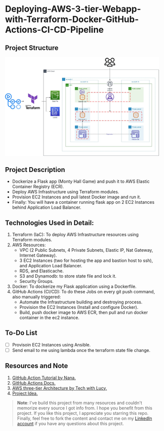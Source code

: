 # Deploying-AWS-3-tier-Webapp-with-Terraform-Docker-GitHub-Actions-CI-CD-Pipeline

## Project Structure
![Infrastructure](./assests/AWS-Three-Tier-Architecture.jpg)

## Project Description
- Dockerize a Flask app (Monty Hall Game) and push it to AWS Elastic Container Registry (ECR).
- Deploy AWS Infrastructure using Terraform modules.
- Provision EC2 Instances and pull latest Docker image and run it.
- Finally: You will have a container running flask app on 2 EC2 Instances behind Application Load Balancer.


## Technologies Used in Detail: 
1. Terraform (IaC): To deploy AWS Infrastructure resources using Terraform modules.
2. AWS Resources:
	- VPC (2 Public Subnets, 4 Private Subnets, Elastic IP, Nat Gateway, Internet Gateway).
	- 3 EC2 Instances (two for hosting the app and bastion host to ssh), and Application Load Balancer.
	- RDS, and Elasticache.
	- S3 and Dynamodb: to store state file and lock it.
	- Security Groups.
3. Docker: To dockerize my Flask application using a Dockerfile.
4. GitHub Actions (CI/CD): To do these Jobs on every git push command, also manually triggered:
	- Automate the Infrastructure building and destroying process.
	- Provision the EC2 Instances (Install and configure Docker).
	- Build, push docker image to AWS ECR, then pull and run docker container in the ec2 instance.

## To-Do List
- [ ] Provisoin EC2 Instances using Ansible.
- [ ] Send email to me using lambda once the terraform state file change.

## Resources and Note
1. [GitHub Action Tutorial by Nana.](https://www.youtube.com/watch?v=R8_veQiYBjI)
2. [GitHub Actions Docs.](https://docs.github.com/en/actions)
3. [AWS three-tier Architecture by Tech with Lucy.](https://www.youtube.com/watch?v=5RVT3BN9Iws)
4. [Project Idea.](https://www.youtube.com/watch?v=xIyDhaIfC1I)

>**Note**: I've build this project from many resources and couldn't memorize every source I got info from.
I hope you benefit from this project.
If you like this project, I appreciate you starring this repo.<br>
Finally, feel free to fork the content and contact me on my [LinkedIn account](https://www.linkedin.com/in/abdassalam-ahmad/) if you have any questions about this project.<br>


